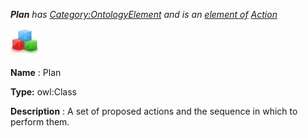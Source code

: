 ___Plan__ 
 has
 [Category:OntologyElement](../../Category/OntologyElement "Category:OntologyElement") 
 and is an
 [element of](../../Property/ElementOf "Property:ElementOf") 
[Action](../../Submissions/Action "Submissions:Action")_




  





[![Class](../images/thumb/2/27/Class.gif/45px-Class.gif)](../../Image/Class.gif "Class")


__Name__ 
 : Plan
 



__Type:__ 
 owl:Class
 



__Description__ 
 : A set of proposed actions and the sequence in which to perform them.